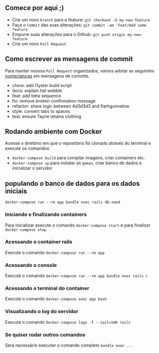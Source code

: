 
## Comece por aqui ;)

- Crie um novo `branch` para a feature: `git checkout -b my-new-feature`
- Faça o `Commit` das suas alterações: `git commit -am 'Feat/Add some feature`
- Empurre suas alterações para o Github: `git push origin my-new-feature`
- Crie um novo `Pull Request`

## Como escrever as mensagens de commit

Para manter nossos `Pull Request` organizados, vamos adotar as seguintes
[nomeclaturas](https://seesparkbox.com/foundry/semantic_commit_messages)
em mensagens de commits.

- chore: add Oyster build script
- docs: explain hat wobble
- feat: add beta sequence
- fix: remove broken confirmation message
- refactor: share logic between 4d3d3d3 and flarhgunnstow
- style: convert tabs to spaces
- test: ensure Tayne retains clothing

## Rodando ambiente com Docker

Acesse o diretório em que o repositório foi clonado através do terminal e
execute os comandos:
 - `docker-compose build` para compilar imagens, criar containers etc.
 - `docker-compose up` para instalar as `gemas`, criar banco de dados e inicializar
 o servidor

 ## populando o banco de dados para os dados iniciais

 `docker-compose run --rm app bundle exec rails db:seed`

### Iniciando e finalizando containers
Para inicializar execute o comando `docker-compose start` e
para finalizar `docker-compose stop`

### Acessando o container rails

Execute o comando `docker-compose run --rm app`

### Acessando o console

Execute o comando `docker-compose run --rm app bundle exec rails c`

### Acessando o terminal do container

Execute o comando `docker-compose exec app bash`

### Visualizando o log do servidor

Execute o comando `docker-compose logs -f --tail=100 rails`

### Se quiser rodar outros comandos
Será necessário executar o comando completo `bundle exec ...`
